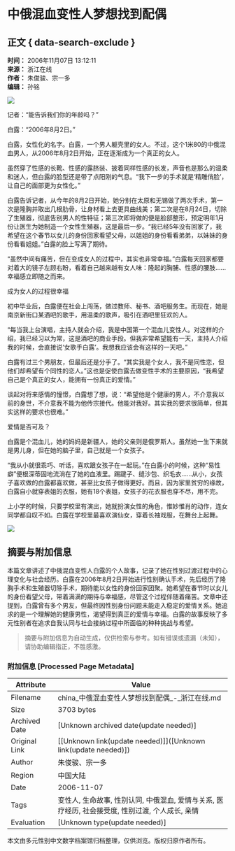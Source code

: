 # 中俄混血变性人梦想找到配偶

## 正文 { data-search-exclude }


**时间：** 2006年11月07日 13:12:11  
**来源：** 浙江在线  
**作者：** 朱俊骏、宗一多  
**编辑：** 孙铭  

![](http://img.zjolcdn.com/pic/0/06/12/96/6129677_786702.jpg)

记者：“能告诉我们你的年龄吗？”

白露：“2006年8月2日。”

白露，女性化的名字。白露，一个男人躯壳里的女人。不过，这个1米80的中俄混血男人，从2006年8月2日开始，正在逐渐成为一个真正的女人。

虽然穿了性感的长靴、性感的露脐装、披着同样性感的长发，声音也是那么的温柔和迷人，但白露的脸型还是带了点阳刚的气息。“我下一步的手术就是‘精雕俏脸’，让自己的面部更为女性化。”

白露告诉记者，从今年的8月2日开始，她分别在太原和无锡做了两次手术，第一次是隆胸并取出几根肋骨，让身材看上去更具曲线美；第二次是在8月24日，切除了生殖器，彻底告别男人的性特征；第三次即将做的便是脸部整形，预定明年1月份让医生为她制造一个女性生殖器，这是最后一步。“我已经5年没有回家了，我希望在这个春节以女儿的身份回家看望父母，以姐姐的身份看看弟弟，以妹妹的身份看看姐姐。”白露的脸上写满了期待。

“虽然中间有痛苦，但在变成女人的过程中，其实也非常幸福。”白露每天回家都要对着大的镜子左顾右盼，看着自己越来越有女人味：隆起的胸脯、性感的腰肢……幸福感立即随之而来。

成为女人的过程很幸福

初中毕业后，白露便在社会上闯荡，做过教师、秘书、酒吧服务生。而现在，她是南京新街口某酒吧的歌手，用温柔的歌声，吸引在酒吧里狂欢的人。

“每当我上台演唱，主持人就会介绍，我是中国第一个混血儿变性人。对这样的介绍，我已经习以为常，这是酒吧的商业手段。但我非常希望能有一天，主持人介绍我的时候，会直接说‘女歌手白露’。我想我应该会有这样的一天吧。”

白露有过三个男朋友，但最后还是分手了。“其实我是个女人，我不是同性恋，但他们却希望有个同性的恋人。”这也是促使白露去做变性手术的主要原因，“我希望自己是个真正的女人，能拥有一份真正的爱情。”

谈起对将来感情的憧憬，白露想了想，说：“希望他是个健康的男人，不介意我以前的身世，不介意我不能为他传宗接代。他能对我好。其实我的要求很简单，但其实这样的要求也很难。”

爱情是否可及？

白露是个混血儿，她的妈妈是新疆人，她的父亲则是俄罗斯人。虽然她一生下来就是男儿身，但在她的脑子里，自己就是一个女孩子。

“我从小就很乖巧、听话，喜欢跟女孩子在一起玩。”在白露小的时候，这种“易性癖”便根深蒂固地流淌在了她的血液里。踢踺子、缝沙包、织毛衣……从小，女孩子喜欢做的白露都喜欢做，甚至比女孩子做得更好。而且，因为家里贫穷的缘故，白露自小就穿表姐的衣服，她有18个表姐，女孩子的花衣服也穿不尽，用不完。

上小学的时候，只要学校里有演出，她就扮演女性的角色，惟妙惟肖的动作，连女同学都自叹不如。白露在学校里最喜欢演仙女，穿着长袖戏服，在舞台上起舞。

![](http://img.zjolcdn.com/pic/0/06/12/96/6129677_786702.jpg)
<!-- tcd_original_link https://china.zjol.com.cn/05china/system/2006/11/07/007974617.shtml -->


## 摘要与附加信息

<!-- tcd_abstract -->
本篇文章讲述了中俄混血变性人白露的个人故事，记录了她在性别过渡过程中的心理变化与社会经历。白露在2006年8月2日开始进行性别确认手术，先后经历了隆胸手术和生殖器切除手术，期待能以女性的身份回家团聚。她希望在春节时以女儿的身份看望父母，带着满满的期待与幸福感，尽管这个过程伴随着痛苦。文章中还提到，白露曾有多个男友，但最终因性别身份问题未能走入稳定的爱情关系。她追求的是一个理解她的健康男性，渴望得到真正的爱情与幸福。白露的故事反映了多元性别者在追求自我认同与社会接纳过程中所面临的种种挑战与希望。
<!-- tcd_abstract_end -->

> 摘要与附加信息为自动生成，仅供检索与参考。如有错误或遗漏（未知），请协助编辑指正，不胜感激。

### 附加信息 [Processed Page Metadata]

| Attribute       | Value                                  |
|-----------------|----------------------------------------|
| Filename        | china_中俄混血变性人梦想找到配偶_-_浙江在线.md                             |
| Size            | 3703 bytes                           |
| Archived Date   | [Unknown archived date(update needed)]                             |
| Original Link   | [[Unknown link(update needed)]]([Unknown link(update needed)])                       |
| Author          | 朱俊骏、宗一多                               |
| Region          | 中国大陆                               |
| Date            | 2006-11-07                                 |
| Tags            | 变性人, 生命故事, 性别认同, 中俄混血, 爱情与关系, 医疗经历, 社会接受度, 性别过渡, 个人成长, 亲情                                 |
| Evaluation            | [Unknown type(update needed)]                                 |
<!-- tcd_table_end -->

本文由多元性别中文数字档案馆归档整理，仅供浏览。版权归原作者所有。
